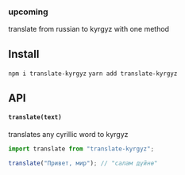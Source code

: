 ### upcoming

translate from russian to kyrgyz with one method

## Install

`npm i translate-kyrgyz`
`yarn add translate-kyrgyz`

## API

#### `translate(text)`

translates any cyrillic word to kyrgyz

```js
import translate from "translate-kyrgyz";

translate("Привет, мир"); // "салам дүйнө"
```

